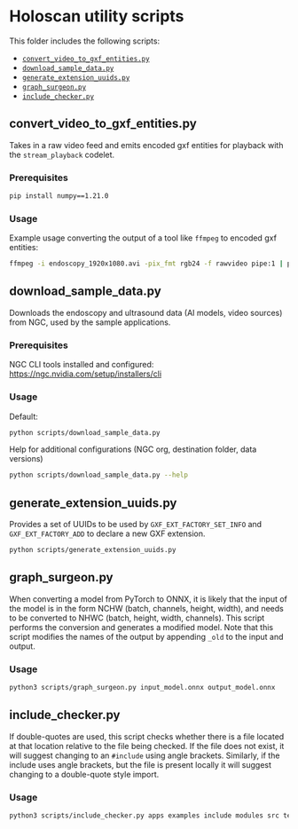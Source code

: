 # Holoscan utility scripts

This folder includes the following scripts:
- [`convert_video_to_gxf_entities.py`](#convert_video_to_gxf_entitiespy)
- [`download_sample_data.py`](#download_sample_datapy)
- [`generate_extension_uuids.py`](#generate_extension_uuidspy)
- [`graph_surgeon.py`](#graph_surgeonpy)
- [`include_checker.py`](#include_checkerpy)

## convert_video_to_gxf_entities.py

Takes in a raw video feed and emits encoded gxf entities for playback with the `stream_playback` codelet.

### Prerequisites

```sh
pip install numpy==1.21.0
```

### Usage

Example usage converting the output of a tool like `ffmpeg` to encoded gxf entities:

```sh
ffmpeg -i endoscopy_1920x1080.avi -pix_fmt rgb24 -f rawvideo pipe:1 | python scripts/convert_video_to_gxf_entities.py --width 1920 --height 1080 --channels 3 --framerate 30
```

## download_sample_data.py

Downloads the endoscopy and ultrasound data (AI models, video sources) from NGC, used by the sample applications.

### Prerequisites

NGC CLI tools installed and configured: https://ngc.nvidia.com/setup/installers/cli

### Usage

Default:
```sh
python scripts/download_sample_data.py
```

Help for additional configurations (NGC org, destination folder, data versions)
```sh
python scripts/download_sample_data.py --help
```

## generate_extension_uuids.py

Provides a set of UUIDs to be used by `GXF_EXT_FACTORY_SET_INFO` and `GXF_EXT_FACTORY_ADD` to declare a new GXF extension.

``` sh
python scripts/generate_extension_uuids.py
```

## graph_surgeon.py
When converting a model from PyTorch to ONNX, it is likely that the input of the model is in the form NCHW (batch, channels, height, width), and needs to be converted to NHWC (batch, height, width, channels). This script performs the conversion and generates a modified model.
Note that this script modifies the names of the output by appending `_old` to the input and output.

### Usage

```bash
python3 scripts/graph_surgeon.py input_model.onnx output_model.onnx
```

## include_checker.py

If double-quotes are used, this script checks whether there is a file located at that location relative to the file being checked. If the file does not exist, it will suggest changing to an `#include` using angle brackets. Similarly, if the include uses angle brackets, but the file is present locally it will suggest changing to a double-quote style import.

### Usage

```bash
python3 scripts/include_checker.py apps examples include modules src test
```
